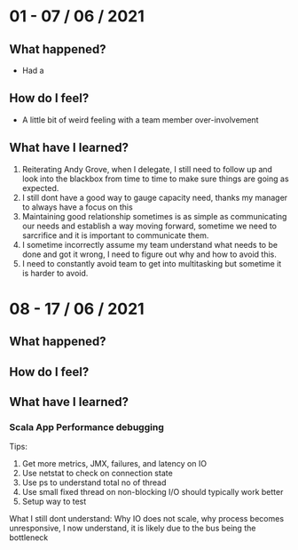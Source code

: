 # 01 - 07 / 06 / 2021

## What happened?

* Had a 

## How do I feel?
* A little bit of weird feeling with a team member over-involvement

## What have I learned?

1. Reiterating Andy Grove, when I delegate, I still need to follow up and look into the blackbox from time to time to make sure things are going as expected.
2. I still dont have a good way to gauge capacity need, thanks my manager to always have a focus on this
3. Maintaining good relationship sometimes is as simple as communicating our needs and establish a way moving forward, sometime we need to sarcrifice and it is important to communicate them.
4. I sometime incorrectly assume my team understand what needs to be done and got it wrong, I need to figure out why and how to avoid this.
5. I need to constantly avoid team to get into multitasking but sometime it is harder to avoid.

# 08 - 17 / 06 / 2021

## What happened?

## How do I feel?

## What have I learned?

### Scala App Performance debugging
Tips:
1. Get more metrics, JMX, failures, and latency on IO
2. Use netstat to check on connection state
3. Use ps to understand total no of thread
4. Use small fixed thread on non-blocking I/O should typically work better
5. Setup way to test

What I still dont understand:
Why IO does not scale, why process becomes unresponsive, I now understand, it is likely due to the bus being the bottleneck